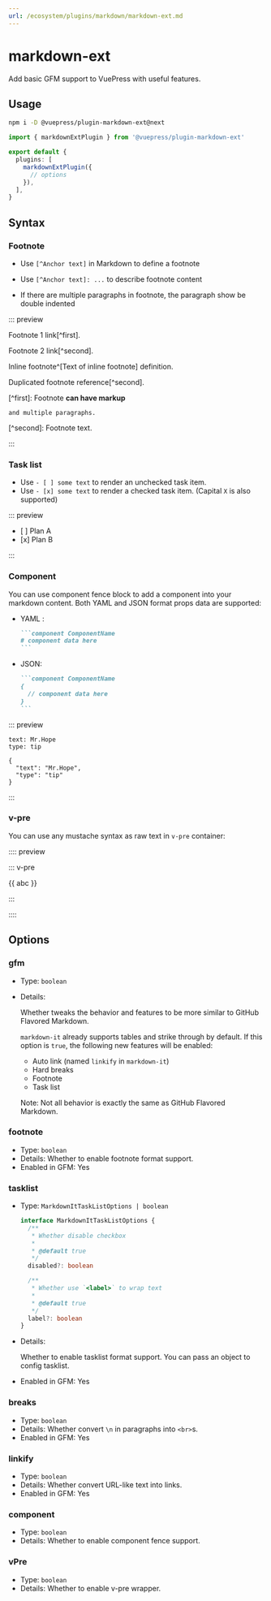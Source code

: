 ```yaml
---
url: /ecosystem/plugins/markdown/markdown-ext.md
---
```

# markdown-ext

Add basic GFM support to VuePress with useful features.

## Usage

```bash
npm i -D @vuepress/plugin-markdown-ext@next
```

```ts title=".vuepress/config.ts"
import { markdownExtPlugin } from '@vuepress/plugin-markdown-ext'

export default {
  plugins: [
    markdownExtPlugin({
      // options
    }),
  ],
}
```

## Syntax

### Footnote

* Use `[^Anchor text]` in Markdown to define a footnote

* Use `[^Anchor text]: ...` to describe footnote content

* If there are multiple paragraphs in footnote, the paragraph show be double indented

::: preview

Footnote 1 link\[^first].

Footnote 2 link\[^second].

Inline footnote^\[Text of inline footnote] definition.

Duplicated footnote reference\[^second].

\[^first]: Footnote **can have markup**

```
and multiple paragraphs.
```

\[^second]: Footnote text.

:::

### Task list

* Use `- [ ] some text` to render an unchecked task item.
* Use `- [x] some text` to render a checked task item. (Capital `X` is also supported)

::: preview

* \[ ] Plan A
* \[x] Plan B

:::

### Component

You can use component fence block to add a component into your markdown content. Both YAML and JSON format props data are supported:

* YAML :

  ````md
  ```component ComponentName
  # component data here
  ```
  ````

* JSON:

  ````md
  ```component ComponentName
  {
    // component data here
  }
  ```
  ````

::: preview

```component Badge
text: Mr.Hope
type: tip
```

```component Badge
{
  "text": "Mr.Hope",
  "type": "tip"
}
```

:::

### v-pre

You can use any mustache syntax as raw text in `v-pre` container:

:::: preview

::: v-pre

{{ abc }}

:::

::::

## Options

### gfm

* Type: `boolean`

* Details:

  Whether tweaks the behavior and features to be more similar to GitHub Flavored Markdown.

  `markdown-it` already supports tables and strike through by default. If this option is `true`, the following new features will be enabled:

  * Auto link (named `linkify` in `markdown-it`)
  * Hard breaks
  * Footnote
  * Task list

  Note: Not all behavior is exactly the same as GitHub Flavored Markdown.

### footnote

* Type: `boolean`
* Details: Whether to enable footnote format support.
* Enabled in GFM: Yes

### tasklist

* Type: `MarkdownItTaskListOptions | boolean`

  ```ts
  interface MarkdownItTaskListOptions {
    /**
     * Whether disable checkbox
     *
     * @default true
     */
    disabled?: boolean

    /**
     * Whether use `<label>` to wrap text
     *
     * @default true
     */
    label?: boolean
  }
  ```

* Details:

  Whether to enable tasklist format support. You can pass an object to config tasklist.

* Enabled in GFM: Yes

### breaks

* Type: `boolean`
* Details: Whether convert `\n` in paragraphs into `<br>`s.
* Enabled in GFM: Yes

### linkify

* Type: `boolean`
* Details: Whether convert URL-like text into links.
* Enabled in GFM: Yes

### component

* Type: `boolean`
* Details: Whether to enable component fence support.

### vPre

* Type: `boolean`
* Details: Whether to enable v-pre wrapper.
